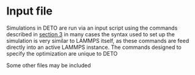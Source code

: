 # Input file


Simulations in DETO are run via an input script using the commands described in [section 3](3_index.md) in many cases the syntax used to set up the simulation is very similar to LAMMPS itself, as these commands are feed directly into an active LAMMPS instance. The commands designed to specify the optimization are unique to DETO

Some other files may be included 